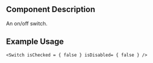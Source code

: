 ## Component Description

An on/off switch.


## Example Usage

```
<Switch isChecked = { false } isDisabled= { false } />
```
